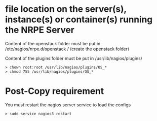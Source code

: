 # file location on the server(s), instance(s) or container(s) running the NRPE Server
Content of the openstack folder must be put in /etc/nagios/nrpe.d/openstack /           (create the openstack folder)

Content of the plugins folder must be put in /usr/lib/nagios/plugins/
```
> chown root:root /usr/lib/nagios/plugins/OS_*
> chmod 755 /usr/lib/nagios/plugins/OS_*
```
# Post-Copy requirement
You must restart the nagios server service to load the configs
```
> sudo service nagios3 restart
```
